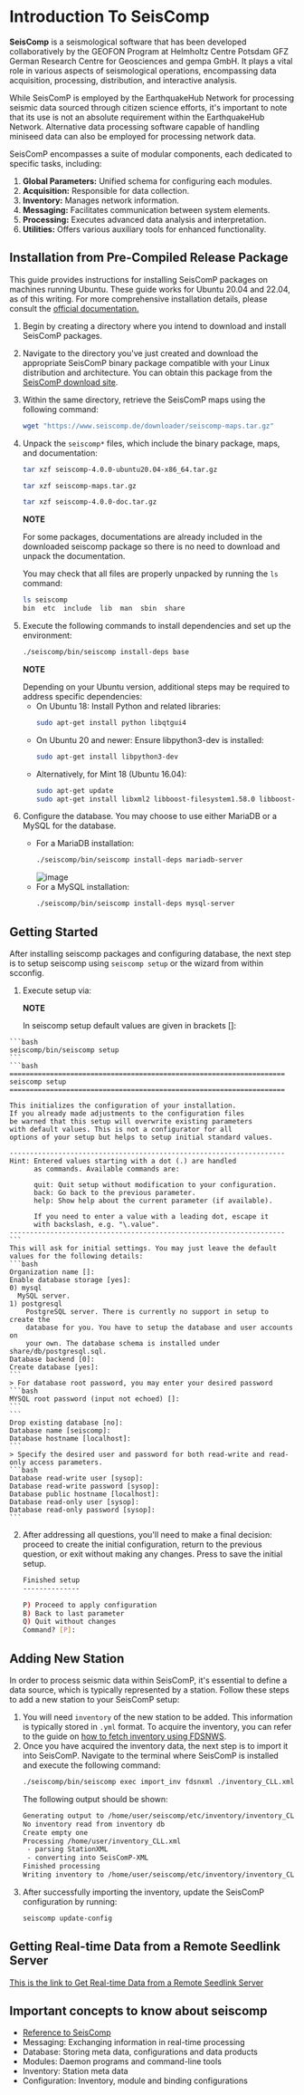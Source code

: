 Introduction To SeisComp
========================

**SeisComp** is a seismological software that has been developed collaboratively by the GEOFON Program at Helmholtz Centre Potsdam GFZ German Research Centre for Geosciences and gempa GmbH. It plays a vital role in various aspects of seismological operations, encompassing data acquisition, processing, distribution, and interactive analysis.

While SeisComP is employed by the EarthquakeHub Network for processing seismic data sourced through citizen science efforts, it's important to note that its use is not an absolute requirement within the EarthquakeHub Network. Alternative data processing software capable of handling miniseed data can also be employed for processing network data.

SeisComP encompasses a suite of modular components, each dedicated to specific tasks, including:
1. **Global Parameters:** Unified schema for configuring each modules.
2. **Acquisition:** Responsible for data collection.
3. **Inventory:** Manages network information.
4. **Messaging:** Facilitates communication between system elements.
5. **Processing:** Executes advanced data analysis and interpretation.
6. **Utilities:** Offers various auxiliary tools for enhanced functionality.


## Installation from Pre-Compiled Release Package
This guide provides instructions for installing SeisComP packages on machines running Ubuntu. These guide works for Ubuntu 20.04 and 22.04, as of this writing. For more comprehensive installation details, please consult the <a href="https://www.seiscomp.de/doc/base/installation.html" target="_blank">official documentation.</a>


1. Begin by creating a directory where you intend to download and install SeisComP packages.
2. Navigate to the directory you've just created and download the appropriate SeisComP binary package compatible with your Linux distribution and architecture. You can obtain this package from the <a href="https://www.seiscomp.de/downloader/" target="_blank">SeisComP download site</a>.

3. Within the same directory, retrieve the SeisComP maps using the following command:
    ```bash
    wget "https://www.seiscomp.de/downloader/seiscomp-maps.tar.gz"
    ```
4. Unpack the `seiscomp*` files, which include the binary package, maps, and documentation:
    ```bash
    tar xzf seiscomp-4.0.0-ubuntu20.04-x86_64.tar.gz
    ```
    ```bash
    tar xzf seiscomp-maps.tar.gz
    ```
    ```bash
    tar xzf seiscomp-4.0.0-doc.tar.gz
    ```
    <div class="rst-content note">
      <p class="rst-content admonition-title">
        <b> NOTE </b>
      </p>
    <body class="rst-content admonition">
    For some packages, documentations are already included in the downloaded seiscomp package so there is no need to download and unpack the documentation.
    </body>
    </div>

    >
    You may check that all files are properly unpacked by running the `ls` command:
    ```bash
    ls seiscomp
    bin  etc  include  lib  man  sbin  share
    ```
5. Execute the following commands to install dependencies and set up the environment:

    ```bash
    ./seiscomp/bin/seiscomp install-deps base
    ```
    <div class="rst-content note">
      <p class="rst-content admonition-title">
        <b> NOTE </b>
      </p>
    <body class="rst-content admonition">
   Depending on your Ubuntu version, additional steps may be required to address specific dependencies:
    </body>
    </div>

    - On Ubuntu 18: Install Python and related libraries:
      ```bash
      sudo apt-get install python libqtgui4
      ```
    - On Ubuntu 20 and newer: Ensure libpython3-dev is installed:
      ```bash
      sudo apt-get install libpython3-dev
      ```
    - Alternatively, for Mint 18 (Ubuntu 16.04):
      ```bash
      sudo apt-get update
      sudo apt-get install libxml2 libboost-filesystem1.58.0 libboost-iostreams1.58.0 libboost-thread1.58.0 libboost-program-options1.58.0 libboost-regex1.58.0 libboost-signals1.58.0 libboost-system1.58.0 libssl1.0.0 libncurses5 libmysqlclient20 libpq5 libpython2.7 python-numpy mysql-server mysql-client libqtgui4 libqt4-xml libqt4-opengl libqt4-sql-sqlite
      ```
6. Configure the database. You may choose to use either MariaDB or a MySQL for the database.
    - For a MariaDB installation:
      ```bash
      ./seiscomp/bin/seiscomp install-deps mariadb-server
      ```
      ![image](_build/html/assets/intro-to-seiscomp/5.1.png)
    - For a MySQL installation:
      ```bash
      ./seiscomp/bin/seiscomp install-deps mysql-server
      ```

## Getting Started
After installing seiscomp packages and configuring database, the next step is to setup seiscomp using `seiscomp setup` or the wizard from within scconfig.
1. Execute setup via:


    <div class="rst-content note">
      <p class="rst-content admonition-title">
        <b> NOTE </b>
      </p>
      <p>
      <body class="rst-content admonition">
   In seiscomp setup default values are given in brackets []:
    </body>
  </p>
  </div>

    ```bash
    seiscomp/bin/seiscomp setup
    ```
    ```bash
    ====================================================================
    seiscomp setup
    ====================================================================

    This initializes the configuration of your installation.
    If you already made adjustments to the configuration files
    be warned that this setup will overwrite existing parameters
    with default values. This is not a configurator for all
    options of your setup but helps to setup initial standard values.

    --------------------------------------------------------------------
    Hint: Entered values starting with a dot (.) are handled
          as commands. Available commands are:

          quit: Quit setup without modification to your configuration.
          back: Go back to the previous parameter.
          help: Show help about the current parameter (if available).

          If you need to enter a value with a leading dot, escape it
          with backslash, e.g. "\.value".
    --------------------------------------------------------------------
    ```
    This will ask for initial settings. You may just leave the default values for the following details:
    ```bash
    Organization name []:
    Enable database storage [yes]:
    0) mysql
      MySQL server.
    1) postgresql
        PostgreSQL server. There is currently no support in setup to create the
        database for you. You have to setup the database and user accounts on
        your own. The database schema is installed under share/db/postgresql.sql.
    Database backend [0]:
    Create database [yes]:
    ```
    > For database root password, you may enter your desired password
    ```bash
    MYSQL root password (input not echoed) []:
    ```
    ```
    Drop existing database [no]:
    Database name [seiscomp]:
    Database hostname [localhost]:
    ```
    > Specify the desired user and password for both read-write and read-only access parameters.
    ```bash
    Database read-write user [sysop]:
    Database read-write password [sysop]:
    Database public hostname [localhost]:
    Database read-only user [sysop]:
    Database read-only password [sysop]:
    ```
2. After addressing all questions, you'll need to make a final decision: proceed to create the initial configuration, return to the previous question, or exit without making any changes. Press <ENTER> to save the initial setup.
    ```bash
    Finished setup
    --------------

    P) Proceed to apply configuration
    B) Back to last parameter
    Q) Quit without changes
    Command? [P]:
    ```

## Adding New Station
In order to process seismic data within SeisComP, it's essential to define a data source, which is typically represented by a station. Follow these steps to add a new station to your SeisComP setup:
1. You will need `inventory` of the new station to be added. This information is typically stored in `.yml` format. To acquire the inventory, you can refer to the guide on [how to fetch inventory using FDSNWS]().
2. Once you have acquired the inventory data, the next step is to import it into SeisComP. Navigate to the terminal where SeisComP is installed and execute the following command:
    ```bash
    ./seiscomp/bin/seiscomp exec import_inv fdsnxml ./inventory_CLL.xml
    ```
    The following output should be shown:
    ```bash
    Generating output to /home/user/seiscomp/etc/inventory/inventory_CLL.xml
    No inventory read from inventory db
    Create empty one
    Processing /home/user/inventory_CLL.xml
     - parsing StationXML
     - converting into SeisComP-XML
    Finished processing
    Writing inventory to /home/user/seiscomp/etc/inventory/inventory_CLL.xml
    ```
3. After successfully importing the inventory, update the SeisComP configuration by running:
    ```bash
    seiscomp update-config
    ```

## Getting Real-time Data from a Remote Seedlink Server
<a href="https://www.seiscomp.de/doc/base/tutorials/waveforms.html" target="_blank">This is the link to Get Real-time Data from a Remote Seedlink Server</a>




## Important concepts to know about seiscomp
- <a href="https://www.seiscomp.de/doc/base/concepts.html#concepts" target="_blank">Reference to SeisComp</a>
- Messaging: Exchanging information in real-time processing
- Database: Storing meta data, configurations and data products
- Modules: Daemon programs and command-line tools
- Inventory: Station meta data
- Configuration: Inventory, module and binding configurations




